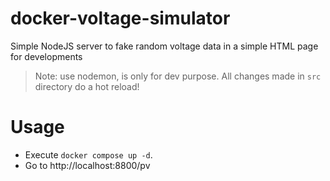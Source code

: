 # docker-voltage-simulator

Simple NodeJS server to fake random voltage data in a simple HTML page for developments

> Note: use nodemon, is only for dev purpose. All changes made in `src` directory do a hot reload!

# Usage

- Execute `docker compose up -d`.
- Go to http://localhost:8800/pv


